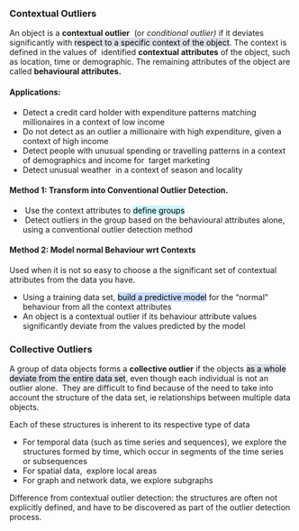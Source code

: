 
### **Contextual Outliers**

An object is a **contextual outlier**  (or _conditional outlier)_ if it deviates significantly with <mark style="background: #CACFD9A6;">respect to a specific context of the object</mark>. The context is defined in the values of  identified **contextual attributes** of the object, such as location, time or demographic. The remaining attributes of the object are called **behavioural attributes.**

#### **Applications:**

- Detect a credit card holder with expenditure patterns matching millionaires in a context of low income
- Do not detect as an outlier a millionaire with high expenditure, given a context of high income
- Detect people with unusual spending or travelling patterns in a context of demographics and income for  target marketing
- Detect unusual weather  in a context of season and locality

#### **Method 1: Transform into Conventional Outlier Detection.**

-  Use the context attributes to <mark style="background: #ABF7F7A6;">define groups</mark>
-  Detect outliers in the group based on the behavioural attributes alone, using a conventional outlier detection method

#### **Method 2: Model normal Behaviour wrt Contexts**

Used when it is not so easy to choose a the significant set of contextual attributes from the data you have.

- Using a training data set, <mark style="background: #ADCCFFA6;">build a predictive model</mark> for the “normal” behaviour from all the context attributes
- An object is a contextual outlier if its behaviour attribute values significantly deviate from the values predicted by the model

### **Collective Outliers**

A group of data objects forms a **collective outlier** if the objects <mark style="background: #CACFD9A6;">as a whole deviate from the entire data set</mark>, even though each individual is not an outlier alone.  They are difficult to find because of the need to take into account the structure of the data set, ie relationships between multiple data objects.

Each of these structures is inherent to its respective type of data
- For temporal data (such as time series and sequences), we explore the structures formed by time, which occur in segments of the time series or subsequences
- For spatial data,  explore local areas
- For graph and network data, we explore subgraphs

Difference from contextual outlier detection: the structures are often not explicitly defined, and have to be discovered as part of the outlier detection process.

